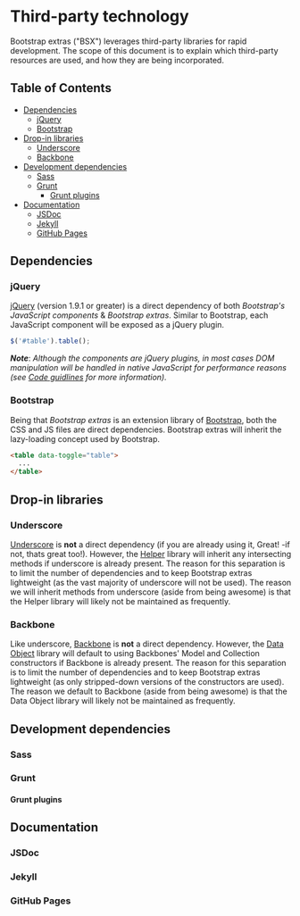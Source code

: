 # Third-party technology
Bootstrap extras ("BSX") leverages third-party libraries for rapid development. The scope of this document is to explain which third-party resources are used, and how they are being incorporated.

## Table of Contents
- [Dependencies](#dependencies)
	- [jQuery](#jquery)
	- [Bootstrap](#bootstrap)
- [Drop-in libraries](#drop-in-libraries)
	- [Underscore](#underscore)
	- [Backbone](#backbone)
- [Development dependencies](#development-dependencies)
	- [Sass](#sass)
	- [Grunt](#grunt)
		- [Grunt plugins](#grunt-plugins)
- [Documentation](#documentation)
	- [JSDoc](#jsdoc)
	- [Jekyll](#jekyll)
	- [GitHub Pages](#github-pages)

## Dependencies

### jQuery
[jQuery][1] (version 1.9.1 or greater) is a direct dependency of both _Bootstrap's JavaScript components_ & _Bootstrap extras_. Similar to Bootstrap, each JavaScript component will be exposed as a jQuery plugin.

```javascript
$('#table').table();
```

___Note___: _Although the components are jQuery plugins, in most cases DOM manipulation will be handled in native JavaScript for performance reasons (see [Code guidlines][2] for more information)._

### Bootstrap
Being that _Bootstrap extras_ is an extension library of [Bootstrap][3], both  the CSS and JS files are direct dependencies. Bootstrap extras will inherit the lazy-loading concept used by Bootstrap.
```html
<table data-toggle="table">
  ...
</table>
```

## Drop-in libraries

### Underscore
[Underscore][4] is __not__ a direct dependency (if you are already using it, Great! -if not, thats great too!). However, the [Helper][5] library will inherit any intersecting methods if underscore is already present. The reason for this separation is to limit the number of dependencies and to keep Bootstrap extras lightweight (as the vast majority of underscore will not be used). The reason we will inherit methods from underscore (aside from being awesome) is that the Helper library will likely not be maintained as frequently.

### Backbone
Like underscore, [Backbone][6] is __not__ a direct dependency. However, the [Data Object][7] library will default to using Backbones' Model and Collection constructors if Backbone is already present. The reason for this separation is to limit the number of dependencies and to keep Bootstrap extras lightweight (as only stripped-down versions of the constructors are used). The reason we default to Backbone (aside from being awesome) is that the Data Object library will likely not be maintained as frequently.


## Development dependencies

### Sass

### Grunt

#### Grunt plugins

## Documentation

### JSDoc

### Jekyll

### GitHub Pages


[1]: https://jquery.com/ "jQuery"
[2]: https://github.com/bsextras/bootstrap-extras-map/blob/master/code-guidelines/ "Code guidelines"
[3]: http://getbootstrap.com/ "Bootstrap"
[4]: http://underscorejs.org/ "Underscore"
[5]: https://github.com/bsextras/bootstrap-extras-map/blob/master/helper/ "Helper"
[6]: http://backbonejs.org/ "Backbone"
[7]: https://github.com/bsextras/bootstrap-extras-map/blob/master/helper/data-object "Data object"
